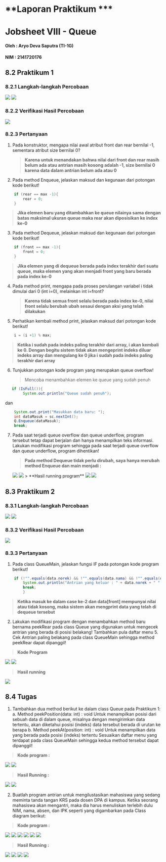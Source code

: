 # **Laporan Praktikum ***
# Jobsheet VIII - Queue 
#### Oleh : Aryo Deva Saputra (TI-1G)
#### NIM : 2141720176

## 8.2 Praktikum 1
### 8.2.1 Langkah-langkah Percobaan 
<img src="img/../../img/1.png">
<img src="img/../../img/2.png">

### 8.2.2 Verifikasi Hasil Percobaan
<img src="img/../../img/3.png">

### 8.2.3 Pertanyaan
1. Pada konstruktor, mengapa nilai awal atribut front dan rear bernilai -1, sementara atribut size bernilai 0?
   > **Karena untuk menandakan bahwa nilai dari front dan rear masih belum ada atau antrian masih kosong adalah -1, size bernilai 0 karena data dalam antrian belum ada atau 0**
2. Pada method Enqueue, jelaskan maksud dan kegunaan dari potongan kode berikut!
```java
    if (rear == max -1){
        rear = 0;
    }
```
> **Jika elemen baru yang ditambahkan ke queue nilainya sama dengan batas maksimal ukuran queue maka rear akan diposisikan ke index ke-0** 
3. Pada method Dequeue, jelaskan maksud dan kegunaan dari potongan kode berikut!
```java
    if (front == max -1){
        front = 0;
    }
```
> **Jika elemen yang di dequeue berada pada index terakhir dari suatu queue, maka elemen yang akan menjadi front yang baru berada pada index ke-0**
4. Pada method print, mengapa pada proses perulangan variabel i tidak dimulai dari 0 (int i=0), melainkan int i=front?
   > **Karena tidak semua front selalu berada pada index ke-0, nilai front selalu berubah ubah sesaui dengan aksi yang telah dilakukan**
5. Perhatikan kembali method print, jelaskan maksud dari potongan kode berikut!
```java
    i = (i +1) % max;
```
> **Ketika i sudah pada indeks paling terakhir dari array, i akan kembali ke 0. Dengan begitu sistem tidak akan mengeprint indeks diluar indeks array dan mengulang ke 0 jika i sudah pada indeks paling terakhir dari array**
6. Tunjukkan potongan kode program yang merupakan queue overflow!
   > Mencoba menambahkan elemen ke queue yang sudah penuh
```java
   if (IsFull()){
        System.out.println("Queue sudah penuh");
```
dan 
```java
    System.out.print("Masukkan data baru: ");
    int dataMasuk = sc.nextInt();
    Q.Enqueue(dataMasuk);
    break;
```
7. Pada saat terjadi queue overflow dan queue underflow, program tersebut tetap dapat berjalan dan hanya menampilkan teks informasi. Lakukan modifikasi program sehingga pada saat terjadi queue overflow dan queue underflow, program dihentikan!
   > **Pada method Dequeue tidak perlu dirubah, saya hanya merubah method Enqueue dan main menjadi :**
   <img src="img/../../img/7.png">
   <img src="img/../../img/8.png">
   > **Hasil running program**
   <img src="img/../../img/9.png">
   <img src="img/../../img/10.png"> 

## 8.3 Praktikum 2
### 8.3.1 Langkah-langkah Percobaan 
<img src="img/../../img/4.png">
<img src="img/../../img/5.png">

### 8.3.2 Verifikasi Hasil Percobaan
<img src="img/../../img/6.png">

### 8.3.3 Pertanyaan
1. Pada class QueueMain, jelaskan fungsi IF pada potongan kode program berikut!
```java
    if (!"".equals(data.norek) && !"".equals(data.nama) && !"".equals(data.alamat) && data.umur != 0 && data.saldo != 0){
        System.out.println("Antrian yang keluar : " + data.norek + " " + data.nama + " " + data.alamat + " " + data.umur + " " + data.saldo);
        break;
        }
```
> **Ketika masuk ke dalam case ke-2 dan data[front] mempunyai nilai atau tidak kosong, maka sistem akan mengprint data yang telah di dequeue tersebut**
2. Lakukan modifikasi program dengan menambahkan method baru bernama peekRear pada class Queue yang digunakan untuk mengecek antrian yang berada di posisi belakang! Tambahkan pula daftar menu 5. Cek Antrian paling belakang pada class QueueMain sehingga method peekRear dapat dipanggil!
> **Kode Program**
<img src="img/../../img/11.png">
<img src="img/../../img/12.png">

> **Hasil running** 
<img src="img/../../img/13.png">

## 8.4 Tugas
1. Tambahkan dua method berikut ke dalam class Queue pada Praktikum 1:
    a. Method peekPosition(data: int) : void 
    Untuk menampilkan posisi dari sebuah data di dalam queue, misalnya dengan mengirimkan data tertentu, akan diketahui posisi (indeks) data tersebut berada di urutan ke berapa
    b. Method peekAt(position: int) : void 
    Untuk menampilkan data yang berada pada posisi (indeks) tertentu
Sesuaikan daftar menu yang terdapat pada class QueueMain sehingga kedua method tersebut dapat dipanggil!
> **Kode program :**
<img src="img/../../img/14.png">
<img src="img/../../img/15.png">

> **Hasil Running :**
<img src="img/../../img/16.png">
<img src="img/../../img/17.png">

2. Buatlah program antrian untuk mengilustasikan mahasiswa yang sedang meminta tanda tangan KRS pada dosen DPA di kampus. Ketika seorang mahasiswa akan mengantri, maka dia harus menuliskan terlebih dulu NIM, nama, absen, dan IPK seperti yang digambarkan pada Class diagram berikut:  
> **Kode program :**
<img src="img/../../img/18.png">
<img src="img/../../img/19.png">
<img src="img/../../img/20.png">
<img src="img/../../img/21.png">
<img src="img/../../img/22.png">
<img src="img/../../img/23.png">


> **Hasil Running :**
<img src="img/../../img/24.png">
<img src="img/../../img/25.png">
<img src="img/../../img/26.png">
<img src="img/../../img/27.png">